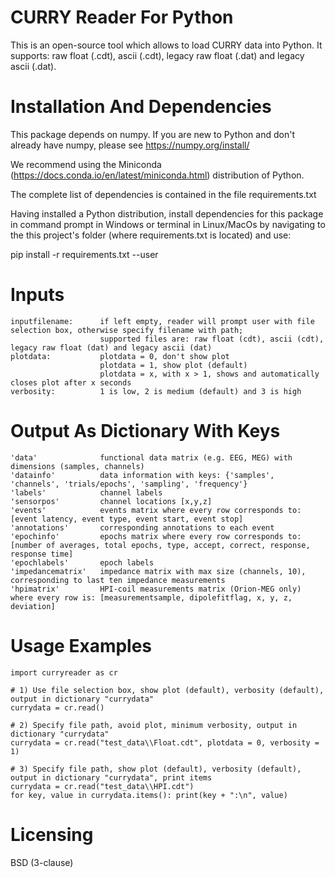 # CURRY Reader For Python
This is an open-source tool which allows to load CURRY data into Python. It supports: raw float (.cdt), ascii (.cdt), legacy raw float (.dat) and legacy ascii (.dat).

# Installation And Dependencies	
This package depends on numpy. If you are new to Python and don't already have numpy, please see https://numpy.org/install/

We recommend using the Miniconda (https://docs.conda.io/en/latest/miniconda.html) distribution of Python.

The complete list of dependencies is contained in the file requirements.txt
	
Having installed a Python distribution, install dependencies for this package in command prompt in Windows or terminal in Linux/MacOs
by navigating to the this project's folder (where requirements.txt is located) and use:

pip install -r requirements.txt --user  
    
# Inputs
    inputfilename:	    if left empty, reader will prompt user with file selection box, otherwise specify filename with path;
                        supported files are: raw float (cdt), ascii (cdt), legacy raw float (dat) and legacy ascii (dat)
    plotdata:           plotdata = 0, don't show plot
                        plotdata = 1, show plot (default)  
                        plotdata = x, with x > 1, shows and automatically closes plot after x seconds
    verbosity:          1 is low, 2 is medium (default) and 3 is high

# Output As Dictionary With Keys
    'data'              functional data matrix (e.g. EEG, MEG) with dimensions (samples, channels)
    'datainfo'          data information with keys: {'samples', 'channels', 'trials/epochs', 'sampling', 'frequency'}
    'labels'            channel labels
    'sensorpos'         channel locations [x,y,z]
    'events'            events matrix where every row corresponds to: [event latency, event type, event start, event stop]
    'annotations'       corresponding annotations to each event
    'epochinfo'         epochs matrix where every row corresponds to: [number of averages, total epochs, type, accept, correct, response, response time]
    'epochlabels'       epoch labels
    'impedancematrix'   impedance matrix with max size (channels, 10), corresponding to last ten impedance measurements
    'hpimatrix'         HPI-coil measurements matrix (Orion-MEG only) where every row is: [measurementsample, dipolefitflag, x, y, z, deviation] 
   
# Usage Examples
	import curryreader as cr

	# 1) Use file selection box, show plot (default), verbosity (default), output in dictionary "currydata"
	currydata = cr.read()

	# 2) Specify file path, avoid plot, minimum verbosity, output in dictionary "currydata"
	currydata = cr.read("test_data\\Float.cdt", plotdata = 0, verbosity = 1)

	# 3) Specify file path, show plot (default), verbosity (default), output in dictionary "currydata", print items
	currydata = cr.read("test_data\\HPI.cdt")
	for key, value in currydata.items(): print(key + ":\n", value)

# Licensing
BSD (3-clause)

